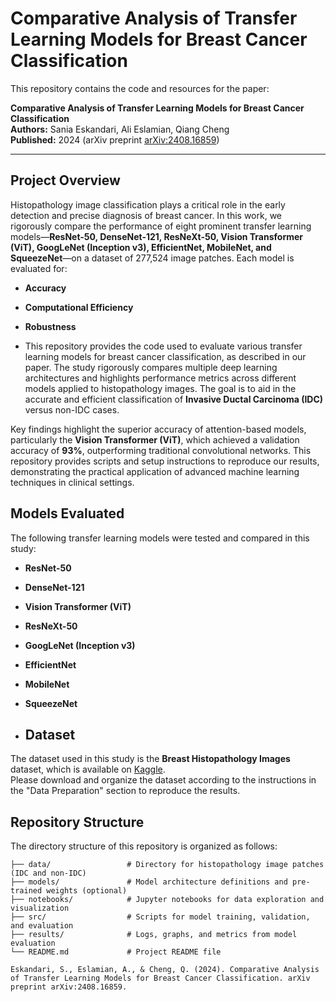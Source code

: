 # Comparative Analysis of Transfer Learning Models for Breast Cancer Classification

This repository contains the code and resources for the paper:

**Comparative Analysis of Transfer Learning Models for Breast Cancer Classification**  
**Authors:** Sania Eskandari, Ali Eslamian, Qiang Cheng  
**Published:** 2024 (arXiv preprint [arXiv:2408.16859](https://arxiv.org/abs/2408.16859))

---

## Project Overview

Histopathology image classification plays a critical role in the early detection and precise diagnosis of breast cancer. In this work, we rigorously compare the performance of eight prominent transfer learning models—**ResNet-50, DenseNet-121, ResNeXt-50, Vision Transformer (ViT), GoogLeNet (Inception v3), EfficientNet, MobileNet, and SqueezeNet**—on a dataset of 277,524 image patches. Each model is evaluated for:
- **Accuracy**
- **Computational Efficiency**
- **Robustness**

- This repository provides the code used to evaluate various transfer learning models for breast cancer classification, as described in our paper. The study rigorously compares multiple deep learning architectures and highlights performance metrics across different models applied to histopathology images. The goal is to aid in the accurate and efficient classification of **Invasive Ductal Carcinoma (IDC)** versus non-IDC cases.

Key findings highlight the superior accuracy of attention-based models, particularly the **Vision Transformer (ViT)**, which achieved a validation accuracy of **93%**, outperforming traditional convolutional networks. This repository provides scripts and setup instructions to reproduce our results, demonstrating the practical application of advanced machine learning techniques in clinical settings.

## Models Evaluated

The following transfer learning models were tested and compared in this study:

- **ResNet-50**
- **DenseNet-121**
- **Vision Transformer (ViT)**
- **ResNeXt-50**
- **GoogLeNet (Inception v3)**
- **EfficientNet**
- **MobileNet**
- **SqueezeNet**

- ## Dataset

The dataset used in this study is the **Breast Histopathology Images** dataset, which is available on [Kaggle](https://www.kaggle.com/paultimothymooney/breast-histopathology-images).  
Please download and organize the dataset according to the instructions in the "Data Preparation" section to reproduce the results.

## Repository Structure

The directory structure of this repository is organized as follows:

```plaintext
├── data/                 # Directory for histopathology image patches (IDC and non-IDC)
├── models/               # Model architecture definitions and pre-trained weights (optional)
├── notebooks/            # Jupyter notebooks for data exploration and visualization
├── src/                  # Scripts for model training, validation, and evaluation
├── results/              # Logs, graphs, and metrics from model evaluation
└── README.md             # Project README file

Eskandari, S., Eslamian, A., & Cheng, Q. (2024). Comparative Analysis of Transfer Learning Models for Breast Cancer Classification. arXiv preprint arXiv:2408.16859.


















